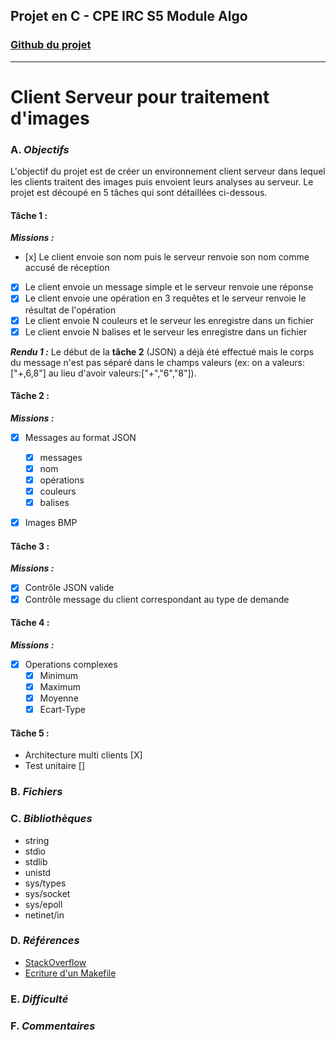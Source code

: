 ## Projet en C - CPE IRC S5 Module Algo

### [Github du projet](https://github.com/eloibrd/IRC-S5-Client-Serveur)

---

# Client Serveur pour traitement d'images

### A. _Objectifs_

L'objectif du projet est de créer un environnement client serveur dans lequel les clients traitent des images puis envoient leurs analyses au serveur. Le projet est découpé en 5 tâches qui sont détaillées ci-dessous.

#### Tâche 1 :

**_Missions :_**

-   [x] Le client envoie son nom puis le serveur renvoie son nom comme accusé de réception
-   [x] Le client envoie un message simple et le serveur renvoie une réponse
-   [x] Le client envoie une opération en 3 requêtes et le serveur renvoie le résultat de l'opération
-   [x] Le client envoie N couleurs et le serveur les enregistre dans un fichier
-   [x] Le client envoie N balises et le serveur les enregistre dans un fichier

**_Rendu 1 :_** Le début de la **tâche 2** (JSON) a déjà été effectué mais le corps du message n'est pas séparé dans le champs valeurs (ex: on a valeurs:["+,6,8"] au lieu d'avoir valeurs:["+","6","8"]).

#### Tâche 2 :

**_Missions :_**

-   [x] Messages au format JSON

    -   [x] messages
    -   [x] nom
    -   [x] opérations
    -   [x] couleurs
    -   [x] balises

-   [x] Images BMP

#### Tâche 3 :

**_Missions :_**

-   [x] Contrôle JSON valide
-   [x] Contrôle message du client correspondant au type de demande

#### Tâche 4 :

**_Missions :_**

-   [x] Operations complexes
    -   [x] Minimum
    -   [x] Maximum
    -   [x] Moyenne
    -   [X] Ecart-Type
    
#### Tâche 5 :

- Architecture multi clients [X]
- Test unitaire []

### B. _Fichiers_

### C. _Bibliothèques_

-   string
-   stdio
-   stdlib
-   unistd
-   sys/types
-   sys/socket
-   sys/epoll
-   netinet/in

### D. _Références_

-   [StackOverflow](https://stackoverflow.com/)
-   [Ecriture d'un Makefile](https://ensiwiki.ensimag.fr/images/e/eb/Makefile.pdf)

### E. _Difficulté_

### F. _Commentaires_


